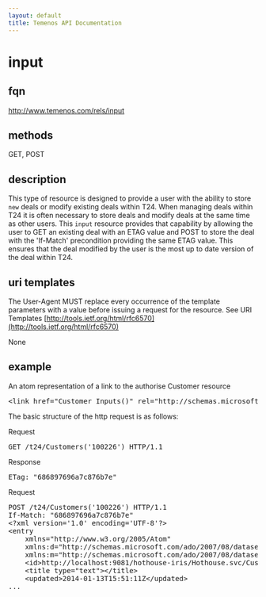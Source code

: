 ```yaml
---
layout: default
title: Temenos API Documentation
---
```


# input

## fqn
http://www.temenos.com/rels/input

## methods
GET, POST

## description
This type of resource is designed to provide a user with the ability to store `new` deals or modify existing deals within T24.  When managing deals within T24 it is often necessary to store deals and modify deals at the same time as other users.  This `input` resource provides that capability by allowing the user to GET an existing deal with an ETAG value and POST to store the deal with the 'If-Match' precondition providing the same ETAG value.  This ensures that the deal modified by the user is the most up to date version of the deal within T24. 


## uri templates
The User-Agent MUST replace every occurrence of the template parameters with a value before issuing a request for the resource.  See URI Templates [http://tools.ietf.org/html/rfc6570](http://tools.ietf.org/html/rfc6570)

None


## example
An atom representation of a link to the authorise Customer resource
<pre>
&lt;link href="Customer_Inputs()" rel="http://schemas.microsoft.com/ado/2007/08/dataservices/related/Customer_Inputs http://www.temenos.com/rels/input" type="application/atom+xml;type=entry" title="input" hreflang="en" length="0" /&gt;
</pre>

The basic structure of the http request is as follows:

Request
<pre>
GET /t24/Customers('100226') HTTP/1.1
</pre>

Response
<pre>
ETag: "686897696a7c876b7e"
</pre>

Request
<pre>
POST /t24/Customers('100226') HTTP/1.1
If-Match: "686897696a7c876b7e"
&lt;?xml version='1.0' encoding='UTF-8'?&gt;
&lt;entry 
    xmlns="http://www.w3.org/2005/Atom" 
    xmlns:d="http://schemas.microsoft.com/ado/2007/08/dataservices" 
    xmlns:m="http://schemas.microsoft.com/ado/2007/08/dataservices/metadata" xml:base="http://localhost:9081/hothouse-iris/Hothouse.svc/"&gt;
    &lt;id&gt;http://localhost:9081/hothouse-iris/Hothouse.svc/Customer_Inputs()/new&lt;/id&gt;
    &lt;title type="text"&gt;&lt;/title&gt;
    &lt;updated&gt;2014-01-13T15:51:11Z&lt;/updated&gt;
...
</pre>